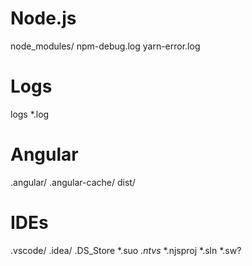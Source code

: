 # Node.js
node_modules/
npm-debug.log
yarn-error.log

# Logs
logs
*.log

# Angular
.angular/
.angular-cache/
dist/

# IDEs
.vscode/
.idea/
.DS_Store
*.suo
*.ntvs*
*.njsproj
*.sln
*.sw?
